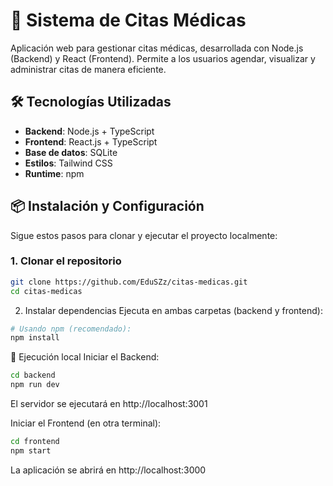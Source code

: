 # 🏥 Sistema de Citas Médicas

Aplicación web para gestionar citas médicas, desarrollada con Node.js (Backend) y React (Frontend). Permite a los usuarios agendar, visualizar y administrar citas de manera eficiente.

## 🛠 Tecnologías Utilizadas

- **Backend**: Node.js + TypeScript
- **Frontend**: React.js + TypeScript
- **Base de datos**: SQLite
- **Estilos**: Tailwind CSS
- **Runtime**: npm

## 📦 Instalación y Configuración

Sigue estos pasos para clonar y ejecutar el proyecto localmente:

### 1. Clonar el repositorio
```bash
git clone https://github.com/EduSZz/citas-medicas.git
cd citas-medicas
```

2. Instalar dependencias
Ejecuta en ambas carpetas (backend y frontend):

```bash
# Usando npm (recomendado):
npm install
```

🚀 Ejecución local
Iniciar el Backend:

```bash
cd backend
npm run dev
```
El servidor se ejecutará en http://localhost:3001

Iniciar el Frontend (en otra terminal):

```bash
cd frontend
npm start
```
La aplicación se abrirá en http://localhost:3000
